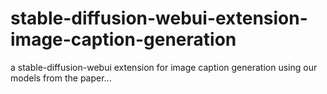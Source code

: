 # stable-diffusion-webui-extension-image-caption-generation

a stable-diffusion-webui extension for image caption generation using our models from the paper... 